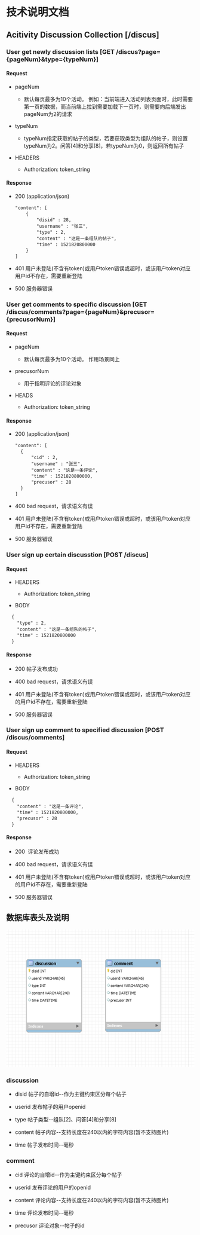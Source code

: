 # 技术说明文档

## Acitivity Discussion Collection [/discus]

### User get newly discussion lists [GET /discus?page={pageNum}&type={typeNum}]

#### Request

- pageNum

  - 默认每页最多为10个活动。
    例如：当前端进入活动列表页面时，此时需要第一页的数据，而当前端上拉到需要加载下一页时，则需要向后端发出pageNum为2的请求

- typeNum

  - typeNum指定获取的帖子的类型，若要获取类型为组队的帖子，则设置typeNum为2。问答[4]和分享[8]，若typeNum为0，则返回所有帖子

- HEADERS

  - Authorization: token_string

#### Response

- 200 (application/json)


  ```
  "content": [
      {
          "disid" : 28,
          "username" : "张三",
          "type" : 2,
          "content" : "这是一条组队的帖子",
          "time" : 1521820800000
      }
  ]
  ```

- 401
  用户未登陆(不含有token)或用户token错误或超时，或该用户token对应用户id不存在，需要重新登陆

- 500
  服务器错误

### User get comments to specific discussion [GET /discus/comments?page={pageNum}&precusor={precusorNum}]

#### Request

- pageNum

  - 默认每页最多为10个活动。
    作用场景同上

- precusorNum

  - 用于指明评论的评论对象

- HEADS

  - Authorization: token_string

#### Response

- 200 (application/json)

  ```
  "content": [
    {
        "cid" : 2,
        "username" : "张三",
        "content" : "这是一条评论",
        "time" : 1521820800000,
        "precusor" : 28
    }
  ]
  ```

- 400
  bad request，请求语义有误

- 401
  用户未登陆(不含有token)或用户token错误或超时，或该用户token对应用户id不存在，需要重新登陆

- 500
  服务器错误

### User sign up certain discusstion [POST /discus]

#### Request

- HEADERS

  - Authorization: token_string

- BODY

```
  {
    "type" : 2,
    "content" : "这是一条组队的帖子",
    "time" : 1521820800000
  }
```

#### Response

- 200
  帖子发布成功

- 400
  bad request，请求语义有误

- 401
  用户未登陆(不含有token)或用户token错误或超时，或该用户token对应的用户id不存在，需要重新登陆

- 500
  服务器错误

### User sign up comment to specified discussion [POST /discus/comments]

#### Request

- HEADERS

  - Authorization: token_string

- BODY

```
  {
    "content" : "这是一条评论",
    "time" : 1521820800000,
    "precusor" : 28
  }
```
#### Response

- 200
  评论发布成功

- 400
  bad request，请求语义有误

- 401
  用户未登陆(不含有token)或用户token错误或超时，或该用户token对应的用户id不存在，需要重新登陆

- 500
  服务器错误

## 数据库表头及说明

![数据库字段及类型](./activity-discussion-database.png)

### discussion

- disid
  帖子的自增id--作为主键约束区分每个帖子

- userid
  发布帖子的用户openid

- type
  帖子类型--组队[2]、问答[4]和分享[8]

- content
  帖子内容--支持长度在240以内的字符内容(暂不支持图片)

- time
  帖子发布时间--毫秒

### comment

- cid
  评论的自增id--作为主键约束区分每个帖子

- userid
  发布评论的用户的openid

- content
  评论内容--支持长度在240以内的字符内容(暂不支持图片)

- time
  评论发布时间--毫秒

- precusor
  评论对象--帖子的id

